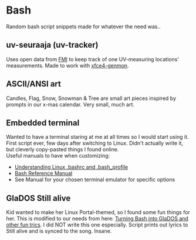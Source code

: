 # Bash
Random bash script snippets made for whatever the need was..

## uv-seuraaja (uv-tracker)
Uses open data from [FMI](https://en.ilmatieteenlaitos.fi/open-data) to keep track of one UV-measuring locations' measurements. Made to work with [xfce4-genmon](https://docs.xfce.org/panel-plugins/xfce4-genmon-plugin/start). 

## ASCII/ANSI art
Candles, Flag, Snow, Snowman & Tree are small art pieces inspired by prompts in our x-mas calendar. Very small, much art.

## Embedded terminal
Wanted to have a terminal staring at me at all times so I would start using it. First script ever, few days after switching to Linux. Didn't actually write it, but cleverly copy-pasted things I found online.  
Useful manuals to have when customizing:  
* [Understanding Linux .bashrc and .bash_profile](https://www.linuxfordevices.com/tutorials/linux/bashrc-and-bash-profile)
* [Bash Reference Manual](https://www.gnu.org/software/bash/manual/html_node/index.html#SEC_Contents) 
* See Manual for your chosen terminal emulator for specific options

## GlaDOS Still alive
Kid wanted to make her Linux Portal-themed, so I found some fun things for her. This is modified to our needs from here: [Turning Bash into GlaDOS and other fun trics](https://bbs.archlinux.org/viewtopic.php?id=92151). I did NOT write this one especially. Script prints out lyrics to Still alive and is synced to the song. Insane.
